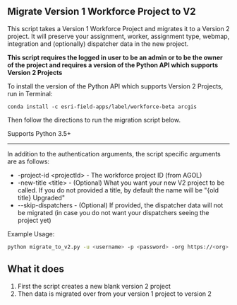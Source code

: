 ## Migrate Version 1 Workforce Project to V2

This script takes a Version 1 Workforce Project and migrates it to a Version 2 project. It will preserve your assignment, worker, assignment type, webmap, integration and (optionally) dispatcher data in the new project.

**This script requires the logged in user to be an admin or to be the owner of the project and requires a version of the Python API which supports Version 2 Projects**

To install the version of the Python API which supports Version 2 Projects, run in Terminal:
```
conda install -c esri-field-apps/label/workforce-beta arcgis
```

Then follow the directions to run the migration script below.

Supports Python 3.5+

----

In addition to the authentication arguments, the script specific arguments are as follows:

- -project-id \<projectId\> - The workforce project ID (from AGOL)
- -new-title \<title\> - (Optional) What you want your new V2 project to be called. If you do not provided a title, by default the name will be "{old title} Upgraded"
- --skip-dispatchers - (Optional) If provided, the dispatcher data will not be migrated (in case you do not want your dispatchers seeing the project yet) 

Example Usage:
```bash
python migrate_to_v2.py -u <username> -p <password> -org https://<org>.maps.arcgis.com -project-id <project-id> -new-title <title>
```

## What it does

 1. First the script creates a new blank version 2 project
 2. Then data is migrated over from your version 1 project to version 2
 